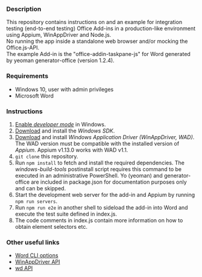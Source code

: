 ### Description
This repository contains instructions on and an example for integration testing (end-to-end testing) Office Add-ins in a production-like environment using Appium, WinAppDriver and Node.js.<br/>
No running the app inside a standalone web browser and/or mocking the Office.js-API.<br/>
The example Add-in is the "office-addin-taskpane-js" for Word generated by yeoman generator-office (version 1.2.4). 

### Requirements
- Windows 10, user with admin privileges
- Microsoft Word

### Instructions
1) [Enable *developer mode*](https://docs.microsoft.com/en-us/windows/uwp/get-started/enable-your-device-for-development) in Windows.
2) [Download](https://developer.microsoft.com/en-us/windows/downloads/windows-10-sdk) and install the *Windows SDK*.
3) [Download](https://github.com/microsoft/WinAppDriver/releases) and install *Windows Application Driver (WinAppDriver, WAD)*. The WAD version must be compatible with the installed version of *Appium*. Appium v1.13.0 works with WAD v1.1.
4) ```git clone``` this repository.
5) Run ```npm install``` to fetch and install the required dependencies. The *windows-build-tools* postinstall script requires this command to be executed in an administrative PowerShell. Yo (yeoman) and generator-office are included in package.json for documentation purposes only and can be skipped.
6) Start the development web server for the add-in and Appium by running ```npm run servers```.
7) Run ```npm run e2e``` in another shell to sideload the add-in into Word and execute the test suite defined in index.js.
8) The code comments in index.js contain more information on how to obtain element selectors etc.

### Other useful links
- [Word CLI options](https://support.office.com/en-us/article/command-line-switches-for-microsoft-office-products-079164cd-4ef5-4178-b235-441737deb3a6)
- [WinAppDriver API](https://github.com/microsoft/WinAppDriver)
- [wd API](https://github.com/admc/wd/blob/master/doc/api.md)